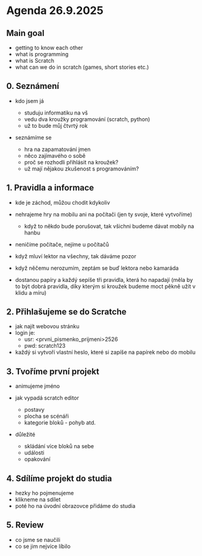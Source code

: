 # Agenda 26.9.2025

## Main goal

- getting to know each other
- what is programming 
- what is Scratch
- what can we do in scratch (games, short stories etc.)

## 0. Seznámení

- kdo jsem já 
  - studuju informatiku na vš
  - vedu dva kroužky programování (scratch, python)
  - už to bude můj čtvrtý rok

- seznámíme se 
  - hra na zapamatování jmen
  - něco zajímavého o sobě
  - proč se rozhodli přihlásit na kroužek?
  - už mají nějakou zkušenost s programováním?

## 1. Pravidla a informace

- kde je záchod, můžou chodit kdykoliv
- nehrajeme hry na mobilu ani na počítači (jen ty svoje, které vytvoříme)
  - když to někdo bude porušovat, tak všichni budeme dávat mobily na hanbu
- neničíme počítače, nejíme u počítačů
- když mluví lektor na všechny, tak dáváme pozor
- když něčemu nerozumím, zeptám se buď lektora nebo kamaráda

- dostanou papíry a každý sepíše tři pravidla, která ho napadají (měla by to být dobrá pravidla, díky kterým si kroužek budeme moct pěkně užít v klidu a míru)

## 2. Přihlašujeme se do Scratche

- jak najít webovou stránku
- login je:
  - usr: <jmeno><prvni_pismenko_prijmeni>2526
  - pwd: scratch123
- každý si vytvoří vlastní heslo, které si zapíše na papírek nebo do mobilu

## 3. Tvoříme první projekt

- animujeme jméno

- jak vypadá scratch editor
  - postavy
  - plocha se scénáři
  - kategorie bloků - pohyb atd.

- důležité
  - skládání více bloků na sebe
  - události
  - opakování

## 4. Sdílíme projekt do studia

- hezky ho pojmenujeme
- klikneme na sdílet
- poté ho na úvodní obrazovce přidáme do studia

## 5. Review

- co jsme se naučili
- co se jim nejvíce líbilo